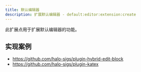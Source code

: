 ```yaml
---
title: 默认编辑器
description: 扩展默认编辑器 - default:editor:extension:create
---
```


此扩展点用于扩展默认编辑器的功能。

## 实现案例

- <https://github.com/halo-sigs/plugin-hybrid-edit-block>
- <https://github.com/halo-sigs/plugin-katex>
